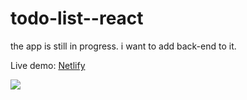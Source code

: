 # todo-list--react

the app is still in progress. i want to add back-end to it.

Live demo: [Netlify](https://amazing-kitten-663345.netlify.app/)

![](https://github.com/Ionatan-Dumea/todo-list__react/blob/main/public/images/demo_img.png)
